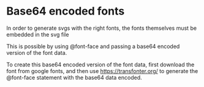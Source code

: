# Base64 encoded fonts

In order to generate svgs with the right fonts, the fonts themselves must be embedded in the svg file

This is possible by using @font-face and passing a base64 encoded version of the font data.

To create this base64 encoded version of the font data, first download the font from google fonts, and then use https://transfonter.org/ to generate the @font-face statement with the base64 data encoded.
